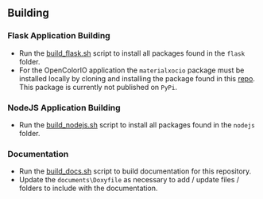 ## Building

### Flask Application Building

- Run the <a href="https://github.com/kwokcb/materialxWeb/blob/main/utilities/build_flask.sh">build_flask.sh</a> script to install all packages found in the `flask` folder.
- For the OpenColorIO application the `materialxocio` package must be installed locally by cloning and installing the package found in this <a href="https://github.com/kwokcb/materialxocio.git">repo</a>. This package is currently not published on `PyPi`.

### NodeJS Application Building

- Run the <a href="https://github.com/kwokcb/materialxWeb/blob/main/utilities/build_nodejs.sh">build_nodejs.sh</a> script to install all packages found in the `nodejs` folder.

### Documentation

- Run the <a href="https://github.com/kwokcb/materialxWeb/blob/main/utilities/build_docs.sh">build_docs.sh</a> script to build documentation for this repository.
- Update the `documents\Doxyfile` as necessary to add / update files / folders to include with the documentation.
